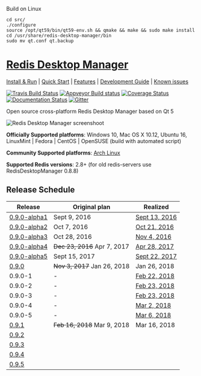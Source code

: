 Build on Linux
```
cd src/
./configure
source /opt/qt59/bin/qt59-env.sh && qmake && make && sudo make install
cd /usr/share/redis-desktop-manager/bin
sudo mv qt.conf qt.backup
```


# [Redis Desktop Manager](http://redisdesktop.com "Redis Desktop Manager Offical Site")

[Install & Run](http://docs.redisdesktop.com/en/latest/install/) | 
[Quick Start](http://docs.redisdesktop.com/en/latest/quick-start/) |
[Features](http://docs.redisdesktop.com/en/latest/features/) |
[Development Guide](http://docs.redisdesktop.com/en/latest/development/) |
[Known issues](http://docs.redisdesktop.com/en/latest/known-issues/)

[![Travis Build Status](https://travis-ci.org/uglide/RedisDesktopManager.svg?branch=0.9)](https://travis-ci.org/uglide/RedisDesktopManager) 
[![Appveyor Build status](https://ci.appveyor.com/api/projects/status/91mj2ge0lxjf693c/branch/0.9?svg=true)](https://ci.appveyor.com/project/uglide/redisdesktopmanager/branch/0.9)
[![Coverage Status](https://coveralls.io/repos/uglide/RedisDesktopManager/badge.svg?branch=0.9)](https://coveralls.io/r/uglide/RedisDesktopManager?branch=0.9)
[![Documentation Status](https://readthedocs.org/projects/redisdesktopmanager/badge/?version=latest)](http://docs.redisdesktop.com/en/latest/?badge=latest)
[![Gitter](https://badges.gitter.im/Join%20Chat.svg)](https://gitter.im/uglide/RedisDesktopManager)

Open source cross-platform Redis Desktop Manager based on Qt 5

![Redis Desktop Manager screenshoot](http://redisdesktop.com/static/img/features/all.png?v2)

**Officially Supported platforms**: Windows 10, Mac OS X 10.12, Ubuntu 16, LinuxMint | Fedora | CentOS | OpenSUSE (build with automated script)

**Community Supported platforms**: [Arch Linux](https://aur.archlinux.org/packages/redis-desktop-manager/)

**Supported Redis versions**: 2.8+ (for old redis-servers use RedisDesktopManager 0.8.8)

## Release Schedule
| Release | Original plan | Realized |
| ------- | ------------- | -------- |
| [0.9.0-alpha1](https://github.com/uglide/RedisDesktopManager/milestone/8) | Sept 9, 2016 | [Sept 13, 2016](https://github.com/uglide/RedisDesktopManager/releases/tag/0.9.0-alpha1) |
| [0.9.0-alpha2](https://github.com/uglide/RedisDesktopManager/milestone/8) | Oct 7, 2016 | [Oct 21, 2016](https://github.com/uglide/RedisDesktopManager/releases/tag/0.9.0-alpha2) |
| [0.9.0-alpha3](https://github.com/uglide/RedisDesktopManager/milestone/27) | Oct 28, 2016 | [Nov 4, 2016](https://github.com/uglide/RedisDesktopManager/releases/tag/0.9.0-alpha3) |
| [0.9.0-alpha4](https://github.com/uglide/RedisDesktopManager/milestone/30) | ~~Dec 23, 2016~~ Apr 7, 2017 | [Apr 28, 2017](https://github.com/uglide/RedisDesktopManager/releases/tag/0.9.0-alpha4) |
| [0.9.0-alpha5](https://github.com/uglide/RedisDesktopManager/milestone/31) | Sept 15, 2017  | [Sept 22, 2017](https://github.com/uglide/RedisDesktopManager/releases/tag/0.9.0-alpha5) |
| [0.9.0](https://github.com/uglide/RedisDesktopManager/milestone/29) | ~~Nov 3, 2017~~ Jan 26, 2018 | Jan 26, 2018 |
| 0.9.0-1 | - | [Feb 22, 2018](https://github.com/uglide/RedisDesktopManager/releases/tag/0.9.0-1) |
| 0.9.0-2 | - | [Feb 23, 2018](https://github.com/uglide/RedisDesktopManager/releases/tag/0.9.0-2) |
| 0.9.0-3 | - | [Feb 23, 2018](https://github.com/uglide/RedisDesktopManager/releases/tag/0.9.0-3) |
| 0.9.0-4 | - | [Mar 2, 2018](https://github.com/uglide/RedisDesktopManager/releases/tag/0.9.0-4) |
| 0.9.0-5 | - | [Mar 6, 2018](https://github.com/uglide/RedisDesktopManager/releases/tag/0.9.0-5) |
| [0.9.1](https://github.com/uglide/RedisDesktopManager/milestone/22) | ~~Feb 16, 2018~~ Mar 9, 2018 | Mar 16, 2018 |
| [0.9.2](https://github.com/uglide/RedisDesktopManager/milestone/32) |  |  |
| [0.9.3](https://github.com/uglide/RedisDesktopManager/milestone/34) |  |  |
| [0.9.4](https://github.com/uglide/RedisDesktopManager/milestone/33) |  |  |
| [0.9.5](https://github.com/uglide/RedisDesktopManager/milestone/35) |  |  |

